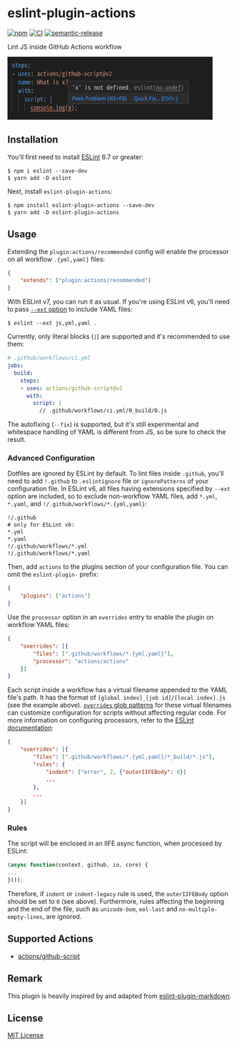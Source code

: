 # eslint-plugin-actions
[![npm](https://img.shields.io/npm/v/eslint-plugin-actions.svg)](https://www.npmjs.com/package/eslint-plugin-actions)
[![CI](https://github.com/ylemkimon/eslint-plugin-actions/workflows/CI/badge.svg?branch=master&event=push)](https://github.com/ylemkimon/eslint-plugin-actions/actions?query=workflow%3ACI)
[![semantic-release](https://img.shields.io/badge/%20%20%F0%9F%93%A6%F0%9F%9A%80-semantic--release-e10079.svg)](https://github.com/semantic-release/semantic-release)

Lint JS inside GitHub Actions workflow

![A JS script in a GitHub workflow editor has red squiggly underlines. A tooltip explains the problem.](./screenshot.png)

## Installation

You'll first need to install [ESLint](http://eslint.org) 6.7 or greater:
```
$ npm i eslint --save-dev
$ yarn add -D eslint
```

Next, install `eslint-plugin-actions`:
```
$ npm install eslint-plugin-actions --save-dev
$ yarn add -D eslint-plugin-actions
```


## Usage

Extending the `plugin:actions/recommended` config will enable the processor on all workflow `.{yml,yaml}` files:
```json
{
    "extends": ["plugin:actions/recommended"]
}
```

With ESLint v7, you can run it as usual. If you're using ESLint v6, you'll need to pass [`--ext` option](https://eslint.org/docs/user-guide/command-line-interface#ext) to include YAML files:
```
$ eslint --ext js,yml,yaml .
```

Currently, only literal blocks (`|`) are supported and it's recommended to use them:
```yaml
# .github/workflows/ci.yml
jobs:
  build:
    steps:
    - uses: actions/github-script@v2
      with:
        script: |
          // .github/workflows/ci.yml/0_build/0.js
```

The autofixing (`--fix`) is supported, but it's still experimental and whitespace handling of YAML is different from JS, so be sure to check the result. 


### Advanced Configuration

Dotfiles are ignored by ESLint by default. To lint files inside `.github`, you'll need to add `!.github` to
`.eslintignore` file or `ignorePatterns` of your configuration file. In ESLint v6, all files having extensions
specified by `--ext` option are included, so to exclude non-workflow YAML files, add `*.yml`, `*.yaml`, and
`!/.github/workflows/*.{yml,yaml}`:
```gitignore
!/.github
# only for ESLint v6:
*.yml
*.yaml
!/.github/workflows/*.yml
!/.github/workflows/*.yaml
```

Then, add `actions` to the plugins section of your configuration file. You can omit the `eslint-plugin-` prefix:
```json
{
    "plugins": ["actions"]
}
```

Use the `processor` option in an `overrides` entry to enable the plugin on workflow YAML files:
```json
{
    "overrides": [{
        "files": [".github/workflows/*.{yml,yaml}"],
        "processor": "actions/actions"
    }]
}
```

Each script inside a workflow has a virtual filename appended to the YAML file's path. It has the format of `[global index]_[job id]/[local index].js` (see the example above). [`overrides` glob patterns](https://eslint.org/docs/user-guide/configuring#configuration-based-on-glob-patterns) for these virtual filenames can customize configuration for scripts without affecting regular code. For more information on configuring processors, refer to the [ESLint documentation](https://eslint.org/docs/user-guide/configuring#specifying-processor):
```json
{
    "overrides": [{
        "files": [".github/workflows/*.{yml,yaml}/*_build/*.js"],
        "rules": {
            "indent": ["error", 2, {"outerIIFEBody": 0}]
            ...
        },
        ...
    }]
}
```

### Rules

The script will be enclosed in an IIFE async function, when processed by ESLint:
```js
(async function(context, github, io, core) {
...
}());
```

Therefore, if `indent` or `indent-legacy` rule is used, the `outerIIFEBody` option should be set to `0` (see above). Furthermore, rules affecting the beginning and the end of the file, such as `unicode-bom`, `eol-last` and `no-multiple-empty-lines`, are ignored.


## Supported Actions
- [actions/github-script](https://github.com/actions/github-script)


## Remark

This plugin is heavily inspired by and adapted from [eslint-plugin-markdown](https://github.com/eslint/eslint-plugin-markdown).

## License

[MIT License](./LICENSE)
